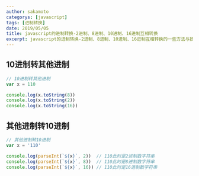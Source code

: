 ```yaml
---
author: sakamoto
categorys: [javascript]
tags: [进制转换]
date: 2019/05/05
title: javascript的进制转换-2进制、8进制、10进制、16进制互相转换
excerpt: javascript的进制转换-2进制、8进制、10进制、16进制互相转换的一些方法与技巧
---
```


## 10进制转其他进制
``` javascript
// 10进制转其他进制
var x = 110

console.log(x.toString(8))
console.log(x.toString(2))
console.log(x.toString(16))
```

## 其他进制转10进制

``` javascript
// 其他进制转10进制
var x = '110'

console.log(parseInt(`${x}`, 2))  // 110此时是2进制数字符串
console.log(parseInt(`${x}`, 8))  // 110此时是8进制数字符串
console.log(parseInt(`${x}`, 16)) // 110此时是16进制数字符串
```
<ZanShang />
